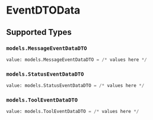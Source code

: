 # EventDTOData


## Supported Types

### `models.MessageEventDataDTO`

```python
value: models.MessageEventDataDTO = /* values here */
```

### `models.StatusEventDataDTO`

```python
value: models.StatusEventDataDTO = /* values here */
```

### `models.ToolEventDataDTO`

```python
value: models.ToolEventDataDTO = /* values here */
```

